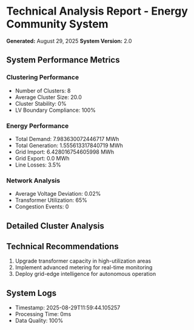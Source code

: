 
# Technical Analysis Report - Energy Community System

**Generated:** August 29, 2025
**System Version:** 2.0

## System Performance Metrics

### Clustering Performance
- Number of Clusters: 8
- Average Cluster Size: 20.0
- Cluster Stability: 0%
- LV Boundary Compliance: 100%

### Energy Performance
- Total Demand: 7.983630072446717 MWh
- Total Generation: 1.555613317840719 MWh
- Grid Import: 6.428016754605998 MWh
- Grid Export: 0.0 MWh
- Line Losses: 3.5%

### Network Analysis
- Average Voltage Deviation: 0.02%
- Transformer Utilization: 65%
- Congestion Events: 0

## Detailed Cluster Analysis


## Technical Recommendations
1. Upgrade transformer capacity in high-utilization areas
2. Implement advanced metering for real-time monitoring
3. Deploy grid-edge intelligence for autonomous operation

## System Logs
- Timestamp: 2025-08-29T11:59:44.105257
- Processing Time: 0ms
- Data Quality: 100%